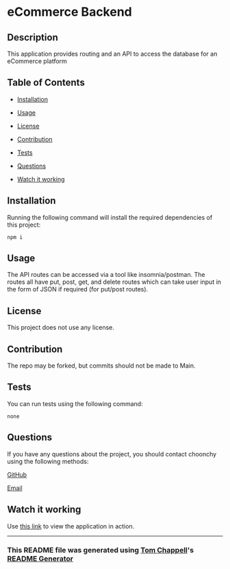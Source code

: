 # eCommerce Backend

## Description

This application provides routing and an API to access the database for an eCommerce platform

## Table of Contents

- [Installation](#installation)

- [Usage](#usage)

- [License](#license)

- [Contribution](#contribution)

- [Tests](#tests)

- [Questions](#questions)

- [Watch it working](#watch-it-working)

## Installation

Running the following command will install the required dependencies of this project:

```
npm i
```

## Usage

The API routes can be accessed via a tool like insomnia/postman. The routes all have put, post, get, and delete routes which can take user input in the form of JSON if required (for put/post routes).

## License

This project does not use any license.

## Contribution

The repo may be forked, but commits should not be made to Main.

## Tests

You can run tests using the following command:

```
none
```

## Questions

If you have any questions about the project, you should contact choonchy using the following methods:

[GitHub](https://github.com/choonchy)

[Email](thomas.chappell@outlook.com)

## Watch it working

Use [this link](https://www.youtube.com/watch?v=OL_5guuhBrE) to view the application in action.

---

### This README file was generated using [Tom Chappell](https://github.com/choonchy)'s [README Generator](https://github.com/choonchy/week-9-homework)
